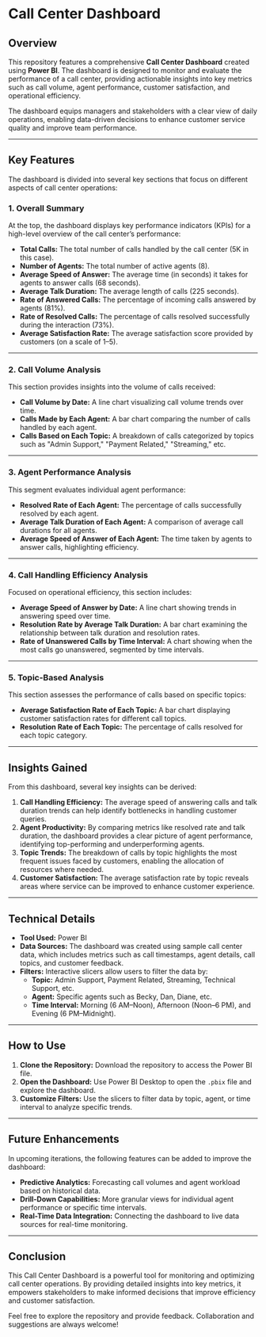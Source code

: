 # Call Center Dashboard

## Overview
This repository features a comprehensive **Call Center Dashboard** created using **Power BI**. The dashboard is designed to monitor and evaluate the performance of a call center, providing actionable insights into key metrics such as call volume, agent performance, customer satisfaction, and operational efficiency. 

The dashboard equips managers and stakeholders with a clear view of daily operations, enabling data-driven decisions to enhance customer service quality and improve team performance.

---

## Key Features
The dashboard is divided into several key sections that focus on different aspects of call center operations:

### 1. **Overall Summary**
At the top, the dashboard displays key performance indicators (KPIs) for a high-level overview of the call center’s performance:
- **Total Calls:** The total number of calls handled by the call center (5K in this case).
- **Number of Agents:** The total number of active agents (8).
- **Average Speed of Answer:** The average time (in seconds) it takes for agents to answer calls (68 seconds).
- **Average Talk Duration:** The average length of calls (225 seconds).
- **Rate of Answered Calls:** The percentage of incoming calls answered by agents (81%).
- **Rate of Resolved Calls:** The percentage of calls resolved successfully during the interaction (73%).
- **Average Satisfaction Rate:** The average satisfaction score provided by customers (on a scale of 1–5).

---

### 2. **Call Volume Analysis**
This section provides insights into the volume of calls received:
- **Call Volume by Date:** A line chart visualizing call volume trends over time.
- **Calls Made by Each Agent:** A bar chart comparing the number of calls handled by each agent.
- **Calls Based on Each Topic:** A breakdown of calls categorized by topics such as "Admin Support," "Payment Related," "Streaming," etc.

---

### 3. **Agent Performance Analysis**
This segment evaluates individual agent performance:
- **Resolved Rate of Each Agent:** The percentage of calls successfully resolved by each agent.
- **Average Talk Duration of Each Agent:** A comparison of average call durations for all agents.
- **Average Speed of Answer of Each Agent:** The time taken by agents to answer calls, highlighting efficiency.

---

### 4. **Call Handling Efficiency Analysis**
Focused on operational efficiency, this section includes:
- **Average Speed of Answer by Date:** A line chart showing trends in answering speed over time.
- **Resolution Rate by Average Talk Duration:** A bar chart examining the relationship between talk duration and resolution rates.
- **Rate of Unanswered Calls by Time Interval:** A chart showing when the most calls go unanswered, segmented by time intervals.

---

### 5. **Topic-Based Analysis**
This section assesses the performance of calls based on specific topics:
- **Average Satisfaction Rate of Each Topic:** A bar chart displaying customer satisfaction rates for different call topics.
- **Resolution Rate of Each Topic:** The percentage of calls resolved for each topic category.

---

## Insights Gained
From this dashboard, several key insights can be derived:
1. **Call Handling Efficiency:** The average speed of answering calls and talk duration trends can help identify bottlenecks in handling customer queries.
2. **Agent Productivity:** By comparing metrics like resolved rate and talk duration, the dashboard provides a clear picture of agent performance, identifying top-performing and underperforming agents.
3. **Topic Trends:** The breakdown of calls by topic highlights the most frequent issues faced by customers, enabling the allocation of resources where needed.
4. **Customer Satisfaction:** The average satisfaction rate by topic reveals areas where service can be improved to enhance customer experience.

---

## Technical Details
- **Tool Used:** Power BI
- **Data Sources:** The dashboard was created using sample call center data, which includes metrics such as call timestamps, agent details, call topics, and customer feedback.
- **Filters:** Interactive slicers allow users to filter the data by:
  - **Topic:** Admin Support, Payment Related, Streaming, Technical Support, etc.
  - **Agent:** Specific agents such as Becky, Dan, Diane, etc.
  - **Time Interval:** Morning (6 AM–Noon), Afternoon (Noon–6 PM), and Evening (6 PM–Midnight).

---

## How to Use
1. **Clone the Repository:** Download the repository to access the Power BI file.
2. **Open the Dashboard:** Use Power BI Desktop to open the `.pbix` file and explore the dashboard.
3. **Customize Filters:** Use the slicers to filter data by topic, agent, or time interval to analyze specific trends.

---

## Future Enhancements
In upcoming iterations, the following features can be added to improve the dashboard:
- **Predictive Analytics:** Forecasting call volumes and agent workload based on historical data.
- **Drill-Down Capabilities:** More granular views for individual agent performance or specific time intervals.
- **Real-Time Data Integration:** Connecting the dashboard to live data sources for real-time monitoring.

---

## Conclusion
This Call Center Dashboard is a powerful tool for monitoring and optimizing call center operations. By providing detailed insights into key metrics, it empowers stakeholders to make informed decisions that improve efficiency and customer satisfaction.

Feel free to explore the repository and provide feedback. Collaboration and suggestions are always welcome!
